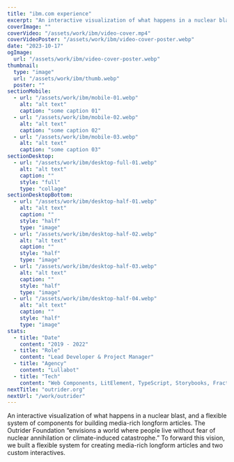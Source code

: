```yaml
---
title: "ibm.com experience"
excerpt: "An interactive visualization of what happens in a nuclear blast, and a flexible system of components for building media-rich longform articles. The Outrider Foundation “envisions a world where people live without fear of nuclear annihilation or climate-induced catastrophe.” To forward this vision, we built a flexible system for creating media-rich longform articles and two custom interactives."
coverImage: ""
coverVideo: "/assets/work/ibm/video-cover.mp4"
coverVideoPoster: "/assets/work/ibm/video-cover-poster.webp"
date: "2023-10-17"
ogImage:
  url: "/assets/work/ibm/video-cover-poster.webp"
thumbnail:
  type: "image"
  url: "/assets/work/ibm/thumb.webp"
  poster: ""
sectionMobile:
  - url: "/assets/work/ibm/mobile-01.webp"
    alt: "alt text"
    caption: "some caption 01"
  - url: "/assets/work/ibm/mobile-02.webp"
    alt: "alt text"
    caption: "some caption 02"
  - url: "/assets/work/ibm/mobile-03.webp"
    alt: "alt text"
    caption: "some caption 03"
sectionDesktop:
  - url: "/assets/work/ibm/desktop-full-01.webp"
    alt: "alt text"
    caption: ""
    style: "full"
    type: "collage"
sectionDesktopBottom:
  - url: "/assets/work/ibm/desktop-half-01.webp"
    alt: "alt text"
    caption: ""
    style: "half"
    type: "image"
  - url: "/assets/work/ibm/desktop-half-02.webp"
    alt: "alt text"
    caption: ""
    style: "half"
    type: "image"
  - url: "/assets/work/ibm/desktop-half-03.webp"
    alt: "alt text"
    caption: ""
    style: "half"
    type: "image"
  - url: "/assets/work/ibm/desktop-half-04.webp"
    alt: "alt text"
    caption: ""
    style: "half"
    type: "image"
stats:
  - title: "Date"
    content: "2019 - 2022"
  - title: "Role"
    content: "Lead Developer & Project Manager"
  - title: "Agency"
    content: "Lullabot"
  - title: "Tech"
    content: "Web Components, LitElement, TypeScript, Storybooks, Fractal, Drupal"
nextTitle: "outrider.org"
nextUrl: "/work/outrider"
---
```


An interactive visualization of what happens in a nuclear blast, and a flexible system of components for building media-rich longform articles. The Outrider Foundation “envisions a world where people live without fear of nuclear annihilation or climate-induced catastrophe.” To forward this vision, we built a flexible system for creating media-rich longform articles and two custom interactives.
